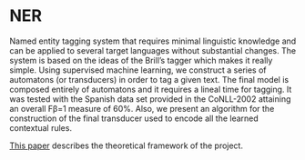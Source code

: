 # NER
Named entity tagging system that requires minimal linguistic knowledge and can be applied to several target languages without substantial changes. The system is based on the ideas of the Brill’s tagger which makes it really simple. Using supervised machine learning, we construct a series of automatons (or transducers) in order to tag a given text. The final model is composed entirely of automatons and it requires a lineal time for tagging. It was tested with the Spanish data set provided in the CoNLL-2002 attaining an overall Fβ=1 measure of 60%. Also, we present an algorithm for the construction of the final transducer used to encode all the learned contextual rules.

[This paper](https://arxiv.org/abs/2006.11548) describes the theoretical framework of the project.
